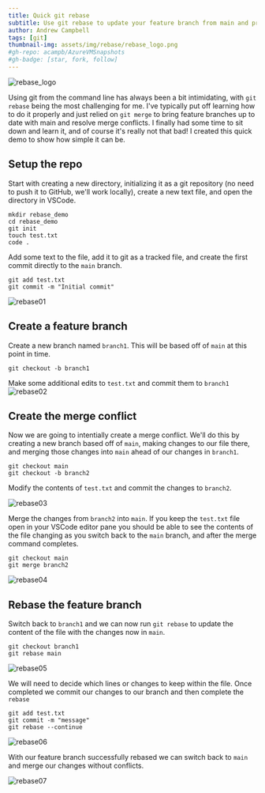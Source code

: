 ```yaml
---
title: Quick git rebase
subtitle: Use git rebase to update your feature branch from main and prevent merge conflicts.
author: Andrew Campbell
tags: [git]
thumbnail-img: assets/img/rebase/rebase_logo.png
#gh-repo: acampb/AzureVMSnapshots
#gh-badge: [star, fork, follow]
---
```


![rebase_logo](/assets/img/rebase/rebase_logo.png)

Using git from the command line has always been a bit intimidating, with `git rebase` being the most challenging for me. I've typically put off learning how to do it properly and just relied on `git merge` to bring feature branches up to date with main and resolve merge conflicts. I finally had some time to sit down and learn it, and of course it's really not that bad! I created this quick demo to show how simple it can be.

## Setup the repo

Start with creating a new directory, initializing it as a git repository (no need to push it to GitHub, we'll work locally), create a new text file, and open the directory in VSCode.

```shell
mkdir rebase_demo
cd rebase_demo
git init
touch test.txt
code .
```

Add some text to the file, add it to git as a tracked file, and create the first commit directly to the `main` branch.

```shell
git add test.txt
git commit -m "Initial commit"
```

![rebase01](/assets/img/rebase/rebase01.png)

## Create a feature branch

Create a new branch named `branch1`. This will be based off of `main` at this point in time.

```shell
git checkout -b branch1
```

Make some additional edits to `test.txt` and commit them to `branch1`
![rebase02](/assets/img/rebase/rebase02.png)

## Create the merge conflict

Now we are going to intentially create a merge conflict. We'll do this by creating a new branch based off of `main`, making changes to our file there, and merging those changes into `main` ahead of our changes in `branch1`.

```shell
git checkout main
git checkout -b branch2
```

Modify the contents of `test.txt` and commit the changes to `branch2`.

![rebase03](/assets/img/rebase/rebase03.png)

Merge the changes from `branch2` into `main`. If you keep the `test.txt` file open in your VSCode editor pane you should be able to see the contents of the file changing as you switch back to the `main` branch, and after the merge command completes.

```shell
git checkout main
git merge branch2
```

![rebase04](/assets/img/rebase/rebase04.png)

## Rebase the feature branch

Switch back to `branch1` and we can now run `git rebase` to update the content of the file with the changes now in `main`.

```shell
git checkout branch1
git rebase main
```

![rebase05](/assets/img/rebase/rebase05.png)

We will need to decide which lines or changes to keep within the file. Once completed we commit our changes to our branch and then complete the `rebase`

```shell
git add test.txt
git commit -m "message"
git rebase --continue
```

![rebase06](/assets/img/rebase/rebase06.png)

With our feature branch successfully rebased we can switch back to `main` and merge our changes without conflicts.

![rebase07](/assets/img/rebase/rebase07.png)
